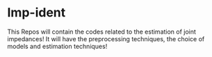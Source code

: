 # Imp-ident
This Repos will contain the codes related to the estimation of joint impedances!
It will have the preprocessing techniques, the choice of models and estimation techniques!
